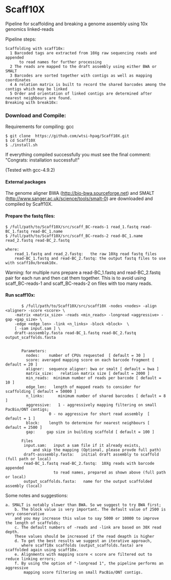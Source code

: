 # Scaff10X
Pipeline for scaffolding and breaking a genome assembly using 10x genomics linked-reads

Pipeline steps:
        
    Scaffolding with scaff10x:
      1 Barcoded tags are extracted from 10Xg raw sequencing reads and appended 
          to read names for further processing
      2 The reads are mapped to the draft assembly using either BWA or SMALT
      3 Barcodes are sorted together with contigs as well as mapping coordinates
      4 A relation matrix is built to record the shared barcodes among the contigs which may be linked
      5 Order and orientation of linked contigs are determined after nearest neighbours are found. 
    Breaking with break10x:

### Download and Compile:
Requirements for compiling: gcc

    $ git clone  https://github.com/wtsi-hpag/Scaff10X.git 
    $ cd Scaff10X
    $ ./install.sh
		
If everything compiled successfully you must see the final comment: 
		"Congrats: installation successful!"		

(Tested with gcc-4.9.2)


#### External packages
The genome aligner BWA (http://bio-bwa.sourceforge.net) and SMALT (http://www.sanger.ac.uk/science/tools/smalt-0) are downloaded and compiled by Scaff10X.

#### Prepare the fastq files:

	$ /full/path/to/Scaff10X/src/scaff_BC-reads-1 read_1.fastq read-BC_1.fastq read-BC_1.name 
	$ /full/path/to/Scaff10X/src/scaff_BC-reads-2 read-BC_1.name read_2.fastq read-BC_2.fastq 
	
	where:
		read_1.fastq and read_2.fastq:   the raw 10Xg read fastq files
		read-BC_1.fastq and read-BC_2.fastq: the output fastq files to use with scaff10x/break10x.

Warning: for multiple runs prepare a read-BC_1.fastq and read-BC_2.fastq pair for each run and then cat them together.
This is to avoid using scaff_BC-reads-1 and scaff_BC-reads-2 on files with too many reads.
		

#### Run scaff10x:
           $ /full/path/to/Scaff10X/src/scaff10X -nodes <nodes> -align <aligner> -score <score> \
	   	-matrix <matrix_size> -reads <min_reads> -longread <aggressive> -gap <gap_size> \
		-edge <edge_len> -link <n_links> -block <block>  \
		[ -sam input.sam ] \
		draft-asssembly.fasta read-BC_1.fastq read-BC_2.fastq output_scaffolds.fasta
           

	       Parameters:
             nodes:    number of CPUs requested  [ default = 30 ]
             score: averaged mapping score on each barcode fragment [ default = 20 ]
             aligner:  sequence aligner: bwa or smalt [ default = bwa ]
             matrix_size:   relation matrix size [ default = 2000 ]
             min_reads:  minimum number of reads per barcode [ default = 10 ]
             edge_len:   length of mapped reads to consider for scaffolding [ default = 50000 ]
             n_links:      minimum number of shared barcodes [ default = 8 ]
             aggressive:   1 - aggressively mapping filtering on small PacBio/ONT contigs; 
	     		       0 - no aggressive for short read assembly  [ default = 1 ]
             block:    length to determine for nearest neighbours [ default = 2500 ]
             gap:     gap size in building scaffold [ default = 100 ]
	     
	       Files
	        input.sam:   input a sam file if it already exists, 
				and skip the mapping (Optional, please provde full path)
	        draft-asssembly.fasta:   initial draft assembly to scaffold (full path or local)
	        read-BC_1.fastq read-BC_2.fastq:  10Xg reads with barcode appended 
						 to read names, prepared as shown above (full path or local)
	        output_scaffolds.fasta:   name for the output scaffolded assembly (local)

Some notes and suggestions:
            
	a. SMALT is notably slower than BWA. So we suggest to try BWA first;
      	b. The block value is very important. The default value of 2500 is very conservative
		and you may increase this value to say 5000 or 10000 to improve the length of scaffolds; 
      	c. The default numbers of -reads and -link are based on 30X read depth. 
		These values should be increased if the read deapth is higher
      	d. To get the best results we suggest an iterative approach, 
		   where scaff10x scaffolds (output_scaffolds.fasta) are scaffolded again using scaff10x.
      	e. Alignments with mapping score < score are filtered out to reduce linking errors;
      	f. By using the option of "-longread 1", the pipeline performs an aggressive 
		    mapping score filtering on small PacBio/ONT contigs.  

	     
